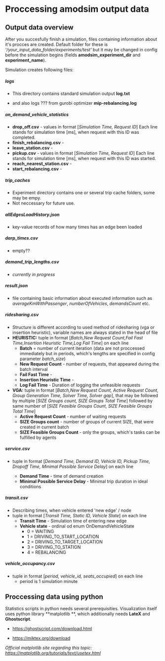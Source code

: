 # Proccessing amodsim output data



## Output data overview 

After you succesfully finish a simulation, files containing information about it's procces are created. Default folder for these is *'/your_input_data_folder/experiments/test'* but it may be changed in config before the simulation begins (fields **amodsim_experiment_dir** and **experiment_name**). 

Simulation creates following files:



##### logs

* This directory contains standard simulation output **log.txt** 

* and also logs ??? from gurobi optimizer **mip-rebalancing.log**

  

##### on_demand_vehicle_statistics	

*  **drop_off.csv** - values in format [*Simulation Time, Request ID*]  Each line stands for  simulation time [ms], when request with this ID was completed.
* **finish_rebalancing.csv** - 
* **leave_station.csv** - 
* **pickup.csv** - values in format [*Simulation Time, Request ID*] Each line stands for  simulation time [ms], when  request with this ID was started.
* **reach_nearest_station.csv** - 
* **start_rebalancing.csv**  - 



##### trip_caches

- Experiment directory contains one or several trip cache folders, some may be empy. 
- Not neccessary for future use.



##### allEdgesLoadHistory.json

- key-value records of how many times has an edge been loaded



##### darp_times.csv

- empty??



##### demand_trip_lengths.csv

* *currently in progress*



##### result.json

* file containing basic information about executed information such as *averageKmWithPassenger*, *numberOfVehicles*, *demandsCount* etc.



##### ridesharing.csv

* Structure is different according to used method of ridesharing (vga or insertion heuristic), variable names are always stated in the head of file
* **HEURISTIC:** tuple in format [*Batch,New Request Count,Fail Fast Time,Insertion Heuristic Time,Log Fail Time*] on each line
  * **Batch** = number of current iteration (data are not proccessed immediately but in periods, which's lengths are specified in config parameter *batch_size*)
  * **New Request Count** - number of requests, that appeared during the batch interval
  * **Fail Fast Time** - 
  * **Insertion Heuristic Time** - 
  * **Log Fail Time** - Duration of logging the unfeasible requests
* **VGA:** tuple in format [*Batch,New Request Count, Active Request Count, Group Generation Time, Solver Time, Solver gap*], that may be followed by multiple [*SIZE Groups count, SIZE Groups Total Time*] followed by same number of [*SIZE Feasible Groups Count, SIZE Feasible Groups Total Time*]
  * **Active Request Count** - number of waiting requests
  * **SIZE Groups count**  - number of groups of current SIZE, that were created in current batch
  * **SIZE Feasible Groups Count** - only the groups, which's tasks can be fulfilled by agents 



##### service.csv

* tuple in format [*Demand Time, Demand ID, Vehicle ID, Pickup Time, Dropoff Time, Minimal Possible Service Delay*] on each line

  * **Demand Time** - time of demand creation
  * **Minimal Possible Service Delay** - Minimal trip duration in ideal conditions

  

##### transit.csv

* Describing times, when vehicle entered 'new edge' / node
* tuple in format [*Transit Time, Static ID, Vehicle State*] on each line
  * **Transit Time** - Simulation time of entering new edge
  * **Vehicle state** - ordinal od enum OnDemandVehicleState 
    * 0 = WAITING
    * 1 = DRIVING_TO_START_LOCATION
    * 2 = DRIVING_TO_TARGET_LOCATION
    * 3 = DRIVING_TO_STATION
    * 4 = REBALANCING



##### vehicle_occupancy.csv

* tuple in format [*period, vehicle_id, seats_occupied*] on each line
  * period is 1 simulation minute





## Proccessing data using python

Statistics scripts in python needs several prerequisities. Visualization itself uses python library **matplotlib **, which additionally needs **LateX** and **Ghostscript**.

* https://ghostscript.com/download.html

* https://miktex.org/download

*Official matplotlib site regarding this topic: https://matplotlib.org/tutorials/text/usetex.html*

